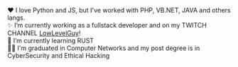 ❤️ I love Python and JS, but I've worked with PHP, VB.NET, JAVA and others langs.  <br /> 
✨ I’m currently working as a fullstack developer and on my TWITCH CHANNEL [LowLevelGuy](http://twitch.tv/lowlevelguy)!  <br /> 
💬 I’m currently learning RUST  <br /> 
🧑‍🎓 I'm graduated in Computer Networks and my post degree is in CyberSecurity and Ethical Hacking  <br /> 
